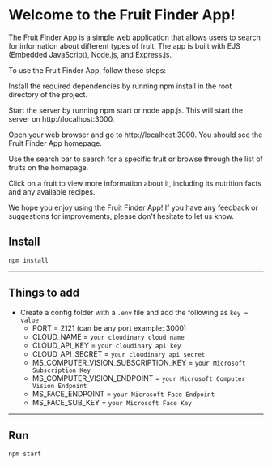 # Welcome to the Fruit Finder App!

The Fruit Finder App is a simple web application that allows users to search for information about different types of fruit. The app is built with EJS (Embedded JavaScript), Node.js, and Express.js.

To use the Fruit Finder App, follow these steps:

Install the required dependencies by running npm install in the root directory of the project.

Start the server by running npm start or node app.js. This will start the server on http://localhost:3000.

Open your web browser and go to http://localhost:3000. You should see the Fruit Finder App homepage.

Use the search bar to search for a specific fruit or browse through the list of fruits on the homepage.

Click on a fruit to view more information about it, including its nutrition facts and any available recipes.

We hope you enjoy using the Fruit Finder App! If you have any feedback or suggestions for improvements, please don't hesitate to let us know.

## Install

`npm install`

---

## Things to add

- Create a config folder with a `.env` file and add the following as `key = value`
  - PORT = 2121 (can be any port example: 3000)
  - CLOUD_NAME = `your cloudinary cloud name`
  - CLOUD_API_KEY = `your cloudinary api key`
  - CLOUD_API_SECRET = `your cloudinary api secret`
  - MS_COMPUTER_VISION_SUBSCRIPTION_KEY = `your Microsoft Subscription Key`
  - MS_COMPUTER_VISION_ENDPOINT = `your Microsoft Computer Vision Endpoint`
  - MS_FACE_ENDPOINT = `your Microsoft Face Endpoint`
  - MS_FACE_SUB_KEY = `your Microsoft Face Key`

---

## Run

`npm start`
